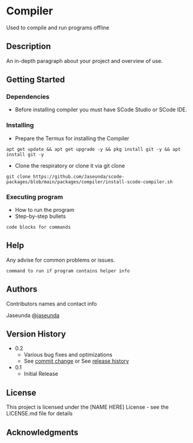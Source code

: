 # Compiler

Used to compile and run programs offline

## Description

An in-depth paragraph about your project and overview of use.

## Getting Started

### Dependencies

* Before installing compiler you must have SCode Studio or SCode IDE. 

### Installing

* Prepare the Termux for installing the Compiler
```
apt get update && apt get upgrade -y && pkg install git -y && apt install git -y
```

* Clone the respiratory or clone it via git clone
```
git clone https://github.com/Jaseunda/scode-packages/blob/main/packages/compiler/install-scode-compiler.sh
```
### Executing program

* How to run the program
* Step-by-step bullets
```
code blocks for commands
```

## Help

Any advise for common problems or issues.
```
command to run if program contains helper info
```

## Authors

Contributors names and contact info

Jaseunda 
[@jaseunda](https://twitter.com/jaseunda)

## Version History

* 0.2
    * Various bug fixes and optimizations
    * See [commit change]() or See [release history]()
* 0.1
    * Initial Release

## License

This project is licensed under the [NAME HERE] License - see the LICENSE.md file for details

## Acknowledgments
